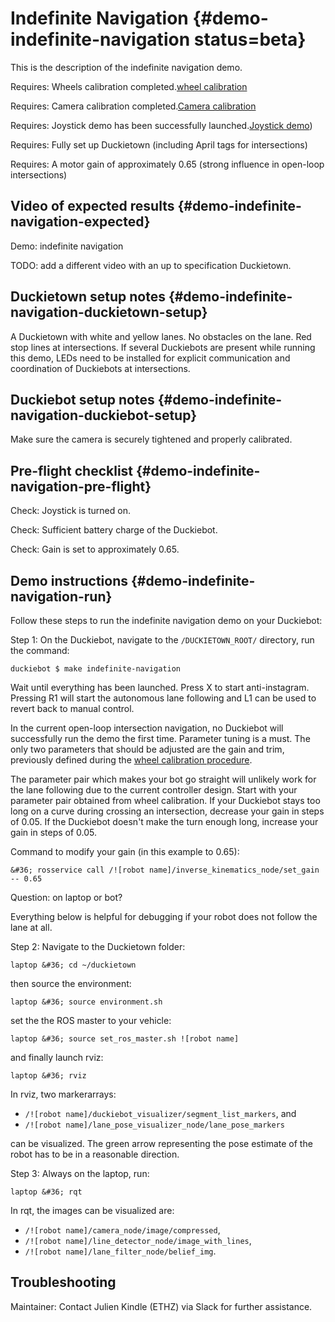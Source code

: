 # Indefinite Navigation {#demo-indefinite-navigation status=beta}

This is the description of the indefinite navigation demo.

<div class='requirements' markdown="1">

Requires: Wheels calibration completed.[wheel calibration](#wheel-calibration)

Requires: Camera calibration completed.[Camera calibration](#camera-calib)

Requires: Joystick demo has been successfully launched.[Joystick demo](#rc-control))

Requires: Fully set up Duckietown (including April tags for intersections)

Requires: A motor gain of approximately 0.65 (strong influence in open-loop intersections)
</div>

## Video of expected results {#demo-indefinite-navigation-expected}

<!--
[link 1 of lane following](https://photos.google.com/share/AF1QipMEwYvBW5hl3_l4M0f9on3RSKJmYftbWxo0nSyW7EMTBWs7iXRc_fHEc5mouSMSxA/photo/AF1QipPOmXr0yu__d_J0Wefp1Gm6sNTtptUk57FvS6Fo?key=M1ZWc2k0Nnl4ckFjd3dwRmV0WmdMSzFWU0xmOXh3)
-->

<div figure-id="fig:demo-indefinite-navigation-video">
    <figcaption>Demo: indefinite navigation
    </figcaption>
    <dtvideo src='vimeo:247596730'/>
</div>

TODO: add a different video with an up to specification Duckietown.

## Duckietown setup notes {#demo-indefinite-navigation-duckietown-setup}

A Duckietown with white and yellow lanes. No obstacles on the lane. Red stop lines at intersections. If several Duckiebots are present while running this demo, LEDs need to be installed for explicit communication and coordination of Duckiebots at intersections.

## Duckiebot setup notes {#demo-indefinite-navigation-duckiebot-setup}

Make sure the camera is securely tightened and properly calibrated.

## Pre-flight checklist {#demo-indefinite-navigation-pre-flight}

Check: Joystick is turned on.

Check: Sufficient battery charge of the Duckiebot.

Check: Gain is set to approximately 0.65.

## Demo instructions {#demo-indefinite-navigation-run}

Follow these steps to run the indefinite navigation demo on your Duckiebot:

Step 1: On the Duckiebot, navigate to the `/DUCKIETOWN_ROOT/` directory, run the command:

    duckiebot $ make indefinite-navigation

Wait until everything has been launched. Press X to start anti-instagram. Pressing R1 will start the autonomous lane following and L1 can be used to revert back to manual control.

In the current open-loop intersection navigation, no Duckiebot will successfully run the demo the first time. Parameter tuning is a must. The only two parameters that should be adjusted are the gain and trim, previously defined during the [wheel calibration procedure](#wheel-calibration).

The parameter pair which makes your bot go straight will unlikely work for the lane following due to the current controller design. Start with your parameter pair obtained from wheel calibration. If your Duckiebot stays too long on a curve during crossing an intersection, decrease your gain in steps of 0.05. If the Duckiebot doesn't make the turn enough long, increase your gain in steps of 0.05.

Command to modify your gain (in this example to 0.65):

    &#36; rosservice call /![robot name]/inverse_kinematics_node/set_gain -- 0.65

Question: on laptop or bot?

Everything below is helpful for debugging if your robot does not follow the lane at all.

Step 2: Navigate to the Duckietown folder:

    laptop &#36; cd ~/duckietown

then source the environment:

    laptop &#36; source environment.sh

set the the ROS master to your vehicle:

    laptop &#36; source set_ros_master.sh ![robot name]

and finally launch rviz:

    laptop &#36; rviz

In rviz, two markerarrays:

- `/![robot name]/duckiebot_visualizer/segment_list_markers`, and
-  `/![robot name]/lane_pose_visualizer_node/lane_pose_markers`

can be visualized. The green arrow representing the pose estimate of the robot has to be in a reasonable direction.

Step 3: Always on the laptop, run:

    laptop &#36; rqt

In rqt, the images can be visualized are:

-  `/![robot name]/camera_node/image/compressed`,
-  `/![robot name]/line_detector_node/image_with_lines`,
-  `/![robot name]/lane_filter_node/belief_img`.

## Troubleshooting 

Maintainer: Contact Julien Kindle (ETHZ) via Slack for further assistance.

